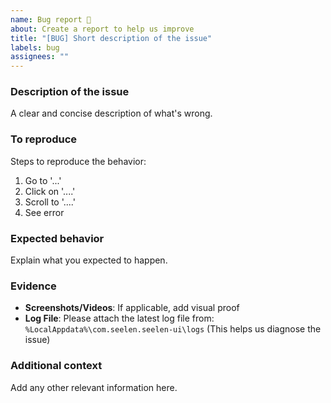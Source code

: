 ```yaml
---
name: Bug report 🐛
about: Create a report to help us improve
title: "[BUG] Short description of the issue"
labels: bug
assignees: ""
---
```


### Description of the issue

A clear and concise description of what's wrong.

### To reproduce

Steps to reproduce the behavior:

1. Go to '...'
2. Click on '....'
3. Scroll to '....'
4. See error

### Expected behavior

Explain what you expected to happen.

### Evidence

- **Screenshots/Videos**: If applicable, add visual proof
- **Log File**: Please attach the latest log file from: `%LocalAppdata%\com.seelen.seelen-ui\logs` (This helps us
  diagnose the issue)

### Additional context

Add any other relevant information here.
